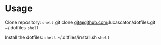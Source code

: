 Usage
========

Clone repository:
```shell```
git clone git@github.com:lucascaton/dotfiles.git ~/.dotfiles
```shell```

Install the dotfiles:
```shell```
~/.ditfiles/install.sh
```shell```
